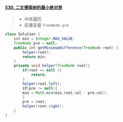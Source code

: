 #### [530. 二叉搜索树的最小绝对差](https://leetcode-cn.com/problems/minimum-absolute-difference-in-bst/)

> - 中序遍历
> - 前置变量 `TreeNode pre`

```java
class Solution {
    int min = Integer.MAX_VALUE;
    TreeNode pre = null;
    public int getMinimumDifference(TreeNode root) {
        helper(root);
        return min;
    }
    private void helper(TreeNode root){
        if(root == null ){
            return;
        }
        helper(root.left);
        if(pre != null){
        min = Math.min(min,root.val - pre.val);
        }
        pre = root;
        helper(root.right);
    }
}
```

